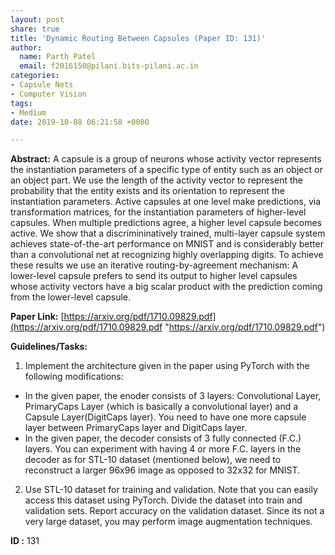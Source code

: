 ```yaml
---
layout: post
share: true
title: 'Dynamic Routing Between Capsules (Paper ID: 131)'
author:
  name: Parth Patel
  email: f2016150@pilani.bits-pilani.ac.in
categories:
- Capsule Nets
- Computer Vision
tags:
- Medium
date: 2019-10-08 06:21:58 +0000

---
```

**Abstract:** A capsule is a group of neurons whose activity vector represents the instantiation parameters of a specific type of entity such as an object or an object part. We use the length of the activity vector to represent the probability that the entity exists and its orientation to represent the instantiation parameters. Active capsules at one level make predictions, via transformation matrices, for the instantiation parameters of higher-level capsules. When multiple predictions agree, a higher level capsule becomes active. We show that a discrimininatively trained, multi-layer capsule system achieves state-of-the-art performance on MNIST and is considerably better than a convolutional net at recognizing highly overlapping digits. To achieve these results we use an iterative routing-by-agreement mechanism: A lower-level capsule prefers to send its output to higher level capsules whose activity vectors have a big scalar product with the prediction coming from the lower-level capsule.

**Paper Link:** [https://arxiv.org/pdf/1710.09829.pdf](https://arxiv.org/pdf/1710.09829.pdf "https://arxiv.org/pdf/1710.09829.pdf")

**Guidelines/Tasks:**

1. Implement the architecture given in the paper using PyTorch with the following modifications: 
- In the given paper, the enoder consists of 3 layers: Convolutional Layer, PrimaryCaps Layer (which is basically a convolutional layer) and a Capsule Layer(DigitCaps layer). You need to have one more capsule layer between PrimaryCaps layer and DigitCaps layer. 
- In the given paper, the decoder consists of 3 fully connected (F.C.) layers. You can experiment with having 4 or more F.C. layers in the decoder as for STL-10 dataset (mentioned below), we need to reconstruct a larger 96x96 image as opposed to 32x32 for MNIST.
2. Use STL-10 dataset for training and validation. Note that you can easily access this dataset using PyTorch. Divide the dataset into train and validation sets. Report accuracy on the validation dataset. Since its not a very large dataset, you may perform image augmentation techniques.

**ID :** 131
